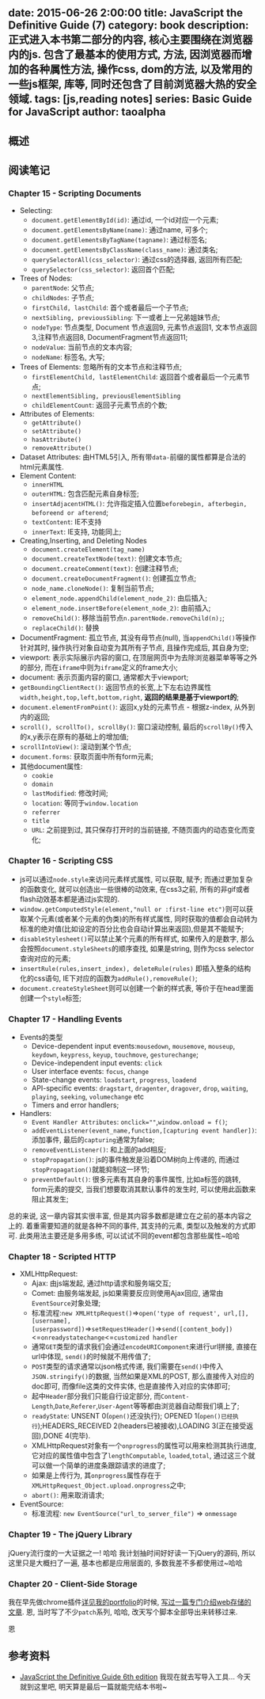 date: 2015-06-26 2:00:00
title: JavaScript the Definitive Guide (7)
category: book
description: 正式进入本书第二部分的内容, 核心主要围绕在浏览器内的js. 包含了最基本的使用方式, 方法, 因浏览器而增加的各种属性方法, 操作css, dom的方法, 以及常用的一些js框架, 库等, 同时还包含了目前浏览器大热的安全领域.
tags: [js,reading notes]
series: Basic Guide for JavaScript
author: taoalpha
---


## 概述


## 阅读笔记


### Chapter 15 - Scripting Documents

- Selecting:
  - `document.getElementById(id)`: 通过id, 一个id对应一个元素;
  - `document.getElementsByName(name)`: 通过name, 可多个;
  - `document.getElementsByTagName(tagname)`: 通过标签名;
  - `document.getElementsByClassName(class_name)`: 通过类名;
  - `querySelectorAll(css_selector)`: 通过css的选择器, 返回所有匹配;
  - `querySelector(css_selector)`: 返回首个匹配;
- Trees of Nodes:
  - `parentNode`: 父节点;
  - `childNodes`: 子节点;
  - `firstChild, lastChild`: 首个或者最后一个子节点;
  - `nextSibling, previousSibling`: 下一或者上一兄弟姐妹节点;
  - `nodeType`: 节点类型, Document 节点返回9, 元素节点返回1, 文本节点返回3,注释节点返回8, DocumentFragment节点返回11;
  - `nodeValue`: 当前节点的文本内容;
  - `nodeName`: 标签名, 大写;
- Trees of Elements: 忽略所有的文本节点和注释节点;
  - `firstElementChild, lastElementChild`: 返回首个或者最后一个元素节点;
  - `nextElementSibling, previousElementSibling`
  - `childElementCount`: 返回子元素节点的个数;
- Attributes of Elements:
  - `getAttribute()`
  - `setAttribute()`
  - `hasAttribute()`
  - `removeAttribute()`
- Dataset Attributes: 由HTML5引入, 所有带`data-`前缀的属性都算是合法的html元素属性.
- Element Content:
  - `innerHTML`
  - `outerHTML`: 包含匹配元素自身标签;
  - `insertAdjacentHTML()`: 允许指定插入位置`beforebegin, afterbegin, beforeend or afterend`;
  - `textContent`: IE不支持
  - `innerText`: IE支持, 功能同上;
- Creating,Inserting, and Deleting Nodes
  - `document.createElement(tag_name)`
  - `document.createTextNode(text)`: 创建文本节点;
  - `document.createComment(text)`: 创建注释节点;
  - `document.createDocumentFragment()`: 创建孤立节点;
  - `node_name.cloneNode()`: 复制当前节点;
  - `element_node.appendChild(element_node_2)`: 由后插入;
  - `element_node.insertBefore(element_node_2)`: 由前插入;
  - `removeChild()`: 移除当前节点`n.parentNode.removeChild(n);`;
  - `replaceChild()`: 替换
- DocumentFragment: 孤立节点, 其没有母节点(null), 当`appendChild()`等操作针对其时, 操作执行对象自动变为其所有子节点, 且操作完成后, 其自身为空;
- viewport: 表示实际展示内容的窗口, 在顶层网页中为去除浏览器菜单等等之外的部分, 而在`iframe`中则为`iframe`定义的frame大小;
- document: 表示页面内容的窗口, 通常都大于viewport;
- `getBoundingClientRect()`: 返回节点的长宽,上下左右边界属性`width,height,top,left,bottom,right`, **返回的结果是基于viewport的**;
- `document.elementFromPoint()`: 返回x,y处的元素节点 - 根据z-index, 从外到内的返回;
- `scroll(), scrollTo(), scrollBy()`: 窗口滚动控制, 最后的`scrollBy()`传入的x,y表示在原有的基础上的增加值;
- `scrollIntoView()`: 滚动到某个节点;
- `document.forms`: 获取页面中所有form元素;
- 其他document属性:
  - `cookie`
  - `domain`
  - `lastModified`: 修改时间;
  - `location`: 等同于`window.location`
  - `referrer`
  - `title`
  - `URL`: 之前提到过, 其只保存打开时的当前链接, 不随页面内的动态变化而变化;

### Chapter 16 - Scripting CSS

- js可以通过`node.style`来访问元素样式属性, 可以获取, 赋予; 而通过更加复杂的函数变化, 就可以创造出一些很棒的动效来, 在css3之前, 所有的非gif或者flash动效基本都是通过js实现的.
- `window.getComputedStyle(element,"null or :first-line etc")`则可以获取某个元素(或者某个元素的伪类)的所有样式属性, 同时获取的值都会自动转为标准的绝对值(比如设定的百分比也会自动计算出来返回),但是其不能赋予;
- `disableStylesheet()`可以禁止某个元素的所有样式, 如果传入的是数字, 那么会按照`document.styleSheets`的顺序查找, 如果是string, 则作为css selector查询对应的元素;
- `insertRule(rules,insert_index), deleteRule(rules)` 即插入整条的结构化的css语句, IE下对应的函数为`addRule(),removeRule()`;
- `document.createStyleSheet`则可以创建一个新的样式表, 等价于在head里面创建一个`style`标签;

### Chapter 17 - Handling Events

- Events的类型
  - Device-dependent input events:`mousedown`, `mousemove`, `mouseup`, `keydown`, `keypress`, `keyup`, `touchmove`, `gesturechange`;
  - Device-independent input events: `click`
  - User interface events: `focus`, `change`
  - State-change events: `loadstart`, `progress`, `loadend`
  - API-specific events: `dragstart`, `dragenter`, `dragover`, `drop`, `waiting`, `playing`, `seeking`, `volumechange` etc
  - Timers and error handlers;
- Handlers:
  - `Event Handler Attributes`: `onclick=""`,`window.onload = f()`;
  - `addEventListener(event_name,function,[capturing event handler])`: 添加事件, 最后的`capturing`通常为false;
  - `removeEventListener()`: 和上面的add相反;
  - `stopPropagation()`: js的事件触发是沿着DOM树向上传递的, 而通过`stopPropagation()`就能抑制这一环节;
  - `preventDefault()`: 很多元素有其自身的事件属性, 比如a标签的跳转, form元素的提交, 当我们想要取消其默认事件的发生时, 可以使用此函数来阻止其发生;

总的来说, 这一章内容其实很丰富, 但是其内容多数都是建立在之前的基本内容之上的. 着重需要知道的就是各种不同的事件, 其支持的元素, 类型以及触发的方式即可. 此类用法主要还是多用多练, 可以试试不同的event都包含那些属性~哈哈

### Chapter 18 - Scripted HTTP

- XMLHttpRequest:
  - Ajax: 由js端发起, 通过http请求和服务端交互;
  - Comet: 由服务端发起, js如果需要反应则使用Ajax回应, 通常由`EventSource`对象处理;
  - 标准流程:`new XMLHttpRequest()`=>`open('type of request', url,[],[username],[userpassword])`=>`setRequestHeader()`=>`send([content_body])`<=`onreadystatechange`<=`customized handler`
  - 通常`GET`类型的请求我们会通过`encodeURIComponent`来进行url拼接, 直接在url中体现, `send()`的时候就不用传值了;
  - `POST`类型的请求通常以json格式传递, 我们需要在`send()`中传入`JSON.stringify()`的数据, 当然如果是XML的POST, 那么直接传入对应的doc即可, 而像file这类的文件实体, 也是直接传入对应的实体即可;
  - 起中`Header`部分我们只能自行设定部分, 而`Content-Length`,`Date`,`Referer`,`User-Agent`等等都由浏览器自动帮我们填上了;
  - `readyState`: UNSENT 0(`open()`还没执行); OPENED 1(`open()已经执行`);HEADERS_RECEIVED 2(headers已被接收),LOADING 3(正在接受返回),DONE 4(完毕).
  - XMLHttpRequest对象有一个`onprogress`的属性可以用来检测其执行进度, 它对应的属性值中包含了`lengthComputable`, `loaded`,`total`, 通过这三个就可以做一个简单的进度条跟踪请求的进度了;
  - 如果是上传行为, 其`onprogress`属性存在于`XMLHttpRequest_Object.upload.onprogress`之中;
  - `abort()`: 用来取消请求;
- EventSource:
  - 标准流程: `new EventSource("url_to_server_file")` => `onmessage`

### Chapter 19 - The jQuery Library

jQuery流行度的一大证据之一! 哈哈 我计划抽时间好好读一下jQuery的源码, 所以这里只是大概扫了一遍, 基本也都是应用层面的, 多数我差不多都使用过~哈哈

### Chapter 20 - Client-Side Storage

我在早先做chrome插件[详见我的portfolio](zzgary.info)的时候, [写过一篇专门介绍web存储的文章](http://callmet.zzgary.info/2014/02/04/data-storage-patch-day40-web-app-in/). 恩, 当时写了不少`patch`系列, 哈哈, 改天写个脚本全部导出来转移过来.

恩

## 参考资料

- [JavaScript the Definitive Guide 6th edition](http://book.douban.com/subject/5303032/) 我现在就去写导入工具... 今天就到这里吧, 明天算是最后一篇就能完结本书啦~
